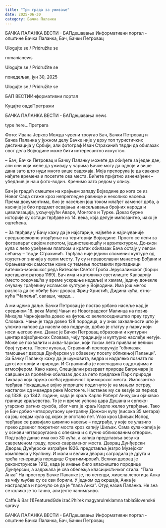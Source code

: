 ```yaml
---
title: "Три града за уживање"
date: 2025-06-30
category: Бачка Паланка
---
```


БАЧКА ПАЛАНКА ВЕСТИ - БАПдешавања Информативни портал - општине Бачка Паланка, Бач, Бачки Петровац

Ulogujte se / Pridružite se

romanianews

Ulogujte se / Pridružite se

понедељак, јун 30, 2025

Ulogujte se / Pridružite se

БАП ВЕСТИИнформативни портал

Куцајте овдеПретражи

БАЧКА ПАЛАНКА ВЕСТИ - БАПдешавања news

type here...Претрага

Фото: Ивана Јерков
            Можда чувени троугао Бач, Бачки Петровац и Бачка Паланка у јужном делу Бачке није у врху топ туристичких дестинација у Србији, али фотограф Иван Страхинић тврди да обилазак овог дела Војводине може бити интересантно искуство.

– Бач, Бачки Петровац и Бачку Паланку можете да обиђете за један дан, али они који желе да уживају у чарима Бачке могу да одвоје и више дана зато што нуди много више садржаја. Моја препорука је да свакако нађете времена и посетите ова места. Бићете пријатно изненађени – убедљив је наш фото-водич.
Кренимо зато редом у опису.


Бач је градић смештен на крајњем западу Војводине до кога се из Новог Сада стиже кроз непрегледне равнице и неколико насеља. Према документима, био је насељен још током млађег каменог доба, а касније је био предмет освајања и насељавања бројних народа и цивилизација, укључујући Аваре, Монголе и Турке. Доказ бурне историје су остаци тврђаве из 14. века, која делује импозантно, иако је оштећена.


– За тврђаву у Бачу кажу да је најстарије, највеће и најочуваније средњовековно утврђење на територији Војводине. Просто се лепи за фотоапарат својом лепотом, јединственошћу и архитектуром. Донжон кула с лепо уређеним платоом и кратак обилазак Бача остају у лепом сећању – тврди Страхинић.
Тврђава није једини споменик културе од изузетног значаја у овом месту. Ту су и православни манастир Бођани и Фрањевачки самостан коме су темеље поставили припадници витешко-монашког реда Витезови Светог Гроба Јерусалимског (борци крсташких ратова 1169). Бач има и католичко светилиште Калварију (место ходочашћа у време ускршње недеље) и хамам, једину донекле очувану грађевину исламске културе у Војводини. Има још мнгоо разлога да се обиђе Бач: дворац Фриц-Христић, Дидина кућа, етно-кућа “Чапеља”, салаши, чарде…


А ми идемо даље.
Бачки Петровац је постао урбано насеље кад је средином 18. века Матеј Чањи из Новоградског Малинца на позив Михајла Чарнојевића довео на футошко велепоседништво прву групу Словака. Чањи је тада довео 128 породица, а у знак захвалности што је уложио напоре да насели ово подручје, добио је статуу у парку који носи његово име. Данас је Бачки Петровац образовни и културни центар војвођанских Словака, чију традицију и културно наслеђе негује. Може се похвалити и аква-парком, који током лета привлаче велики број туриста. После купања, Страхинић препоручује “обилазак тамошњег дворца Дунђерски уз обавезну посету оближњој Паланци”.
За Бачку Паланку кажу да је шумовита, ведра и надалеко позната по дугој историји и природи. И Страхинића је изненадила садржајима и атмосфером. Како каже, Специјални резерват природе Багремара је савршен за пролећни обилазак док за лето предлаже Парк природе Тиквара која пружа осећај идиличног приморског места.
Импозантна тврђава
Некадашње војно упориште подигнуто је на мањем острву, насталом од меандра реке Мостонге. Настанак му се везује за период од 1338. до 1342. године, када је краљ Карло Роберт Анжујски ојачавао границе краљевства. То је и време успона цара Душана и српско-угарских ратних сукоба, због чега је краљ Карло желео утврђење. Тако је Бач добио четвороугаону централну Донжон кулу (висока 35 метара) са још седам кула од којих је опстало пет.
Улаз кроз Шиљак
Испод тврђаве се развијало цивилно насеље – подграђе, у које се улазило преко дрвеног покретног моста кроз капију Шиљак. Сама кула-капија је у основи четвороугаона с опекама и с лучно обликованим отвором. Подграђе данас има око 30 кућа, а капија представља везу ка савременом граду, преко савременог моста.
Дворац Дунђерски
Дворац Дунђерски изграђен 1826. представља језгро Музејског комплекса у Кулпину. И мали и велики дворац саградила је друга и трећа генерација породице Стратимировић. Велики дворац је реконструисан 1912, када је имање било власништво породице Дунђерски, а задржала је сва обележја класицистичког стила.
“Пала Анка”
На простору Бачке Паланке је, по легенди, живела лепотица Анка за чију љубав су се сви борили. У једном од окршаја, Анка је настрадала и прочуло се да је “пала Анка”. Отуд назив Паланка. Не зна се колико је то тачно, али јесте занимљиво.

Caffe & Bar (1)FeaturedGde izaći?hírek magyarulreklamna tablaSlovenské správy

БАЧКА ПАЛАНКА ВЕСТИ - БАПдешавања Информативни портал - општине Бачка Паланка, Бач, Бачки Петровац
